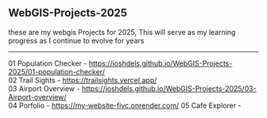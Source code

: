 ## WebGIS-Projects-2025
these are my webgis Projects for 2025, This will serve as my learning progress as I continue to evolve for years
<hr>

01 Population Checker - https://joshdels.github.io/WebGIS-Projects-2025/01-population-checker/ <br>
02 Trail Sights - https://trailsights.vercel.app/ <br>
03 Airport Overview - https://joshdels.github.io/WebGIS-Projects-2025/03-Airport-overview/  <br>
04 Porfolio - https://my-website-fiyc.onrender.com/
05 Cafe Explorer - 
